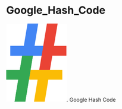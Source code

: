# Google_Hash_Code




<img src="https://github.com/anuj0809/Google_Hash_Code/blob/master/icon.png" />.     Google Hash Code
